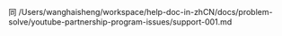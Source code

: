 同
/Users/wanghaisheng/workspace/help-doc-in-zhCN/docs/problem-solve/youtube-partnership-program-issues/support-001.md
